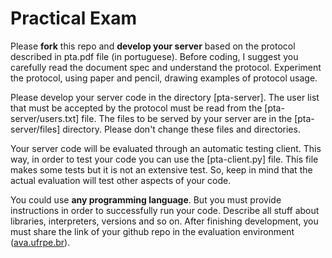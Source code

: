 # Practical Exam
Please **fork** this repo and **develop your server** based on the protocol described in pta.pdf file (in portuguese). Before coding, I suggest you carefully read the document spec and understand the protocol. Experiment the protocol, using paper and pencil, drawing examples of protocol usage.

Please develop your server code in the directory [pta-server]. The user list that must be accepted by the protocol must be read from the [pta-server/users.txt] file. The files to be served by your server are in the [pta-server/files] directory. Please don't change these files and directories.

Your server code will be evaluated through an automatic testing client. This way, in order to test your code you can use the [pta-client.py] file. This file makes some tests but it is not an extensive test. So, keep in mind that the actual evaluation will test other aspects of your code.

You could use **any programming language**. But you must provide instructions in order to successfully run your code. Describe all stuff about libraries, interpreters, versions and so on. After finishing development, you must share the link of your github repo in the evaluation environment ([ava.ufrpe.br](http://ava.ufrpe.br/)).

